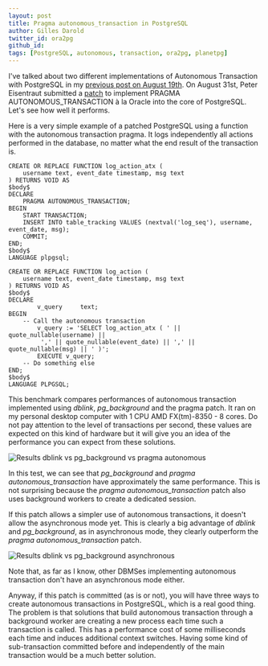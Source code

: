 ```yaml
---
layout: post
title: Pragma autonomous_transaction in PostgreSQL
author: Gilles Darold
twitter_id: ora2pg
github_id:
tags: [PostgreSQL, autonomous, transaction, ora2pg, planetpg]
---
```


I've talked about two different implementations of Autonomous Transaction
with PostgreSQL in my [previous post on August 19th](https://blog.dalibo.com/2016/08/19/Autonoumous_transactions_support_in_PostgreSQL.html). On August 31st, Peter Eisentraut submitted
a [patch](https://www.postgresql.org/message-id/659a2fce-b6ee-06de-05c0-c8ed6a01979e@2ndquadrant.com) to implement PRAGMA AUTONOMOUS_TRANSACTION à la Oracle into the
core of PostgreSQL. Let's see how well it performs.

<!--MORE-->

Here is a very simple example of a patched PostgreSQL using a function
with the autonomous transaction pragma. It logs independently all
actions performed in the database, no matter what the end result of the
transaction is.

```
CREATE OR REPLACE FUNCTION log_action_atx (
	username text, event_date timestamp, msg text
) RETURNS VOID AS
$body$
DECLARE
	PRAGMA AUTONOMOUS_TRANSACTION;
BEGIN
	START TRANSACTION;
	INSERT INTO table_tracking VALUES (nextval('log_seq'), username, event_date, msg);
	COMMIT;
END;
$body$
LANGUAGE plpgsql;

CREATE OR REPLACE FUNCTION log_action (
	username text, event_date timestamp, msg text
) RETURNS VOID AS
$body$
DECLARE
        v_query     text;
BEGIN
	-- Call the autonomous transaction
        v_query := 'SELECT log_action_atx ( ' || quote_nullable(username) ||
		 ',' || quote_nullable(event_date) || ',' || quote_nullable(msg) || ' )';
        EXECUTE v_query;
	-- Do something else
END;
$body$
LANGUAGE PLPGSQL;
```

This benchmark compares performances of autonomous transaction
implemented using *dblink*, *pg_background* and the pragma patch.
It ran on my personal desktop computer with 1 CPU
AMD FX(tm)-8350 - 8 cores. Do not pay attention to the level of transactions
per second, these values are expected on this kind of hardware but it will give
you an idea of the performance you can expect from these solutions.

<img src="https://blog.dalibo.com/assets/media/dblink_pg_background_pragma_autonomous.png" title="Results dblink vs pg_background vs pragma autonomous"/>

In this test, we can see that *pg_background* and *pragma autonomous_transaction*
have approximately the same performance. This is not surprising because the *pragma
autonomous_transaction* patch also uses background workers to create a
dedicated session.

If this patch allows a simpler use of autonomous transactions, it doesn't allow
the asynchronous mode yet. This is clearly a big advantage of *dblink* and
*pg_background*, as in asynchronous mode, they clearly outperform the *pragma
autonomous_transaction* patch.

<img src="https://blog.dalibo.com/assets/media/dblink_vs_pg_background_async2.png" title="Results dblink vs pg_background asynchronous"/>

Note that, as far as I know, other DBMSes implementing autonomous transaction
don't have an asynchronous mode either.

Anyway, if this patch is committed (as is or not), you will have three ways to
create autonomous transactions in PostgreSQL, which is a real good thing.
The problem is that solutions that build autonomous transaction through a background worker
are creating a new process each time such a transaction is called. This
has a performance cost of some milliseconds each time and induces
additional context switches. Having some kind of sub-transaction committed
before and independently of the main transaction would be a much better solution.

